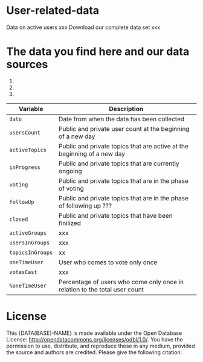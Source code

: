 # User-related-data
Data on active users xxx
Download our complete data set xxx

# The data you find here and our data sources
1. 
2. 
3. 



| Variable  | Description |
| ------------- | ------------- |
| `date`  |Date from when the data has been collected|
| `usersCount`  |Public and private user count at the beginning of a new day|
|`activeTopics`|Public and private topics that are active at the beginning of a new day|
|`inProgress`|Public and private topics that are currently ongoing|
|`voting`|Public and private topics that are in the phase of voting|
|`followUp`|Public and private topics that are in the phase of following up ???|
|`closed`|Public and private topics that have been finilized|
|`activeGroups`|xxx|
|`usersInGroups`|xxx|
|`topicsInGroups`|xx|
|`oneTimeUser`|User who comes to vote only once|
|`votesCast`|xxx|
|`%oneTimeUser`|Percentage of users who come only once in relation to the total user count|


# License 
This {DATA(BASE)-NAME} is made available under the Open Database License: http://opendatacommons.org/licenses/odbl/1.0/. You have the permission to use, distribute, and reproduce these in any medium, provided the source and authors are credited.
Please give the following citation: 
